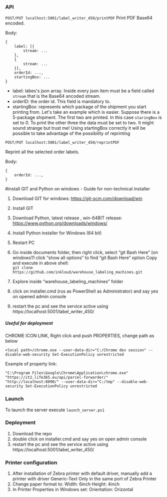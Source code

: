 ### API
``` POST/PUT localhost:5001/label_writer_450/printPDF ```
Print PDF Base64 encoded.

Body:
```
{
    label: [{
        stream: ...
    },
    {
        stream: ...
    }],
    orderId: ...,
    startingBox: ...
}
```

- label: labes's json array. Inside every json item must be a field called ```stream``` that is the Base64 ancoded stream. 
- orderID: the order id. This field is mandatory to.
- startingBox: represents which package of the shipment you start printing from. Let's take an example which is easier. Suppose there is a 5-package shipment. The first two are printed. In this case ```staringBox``` is set to 0. To print the other three the data must be set to two. It might sound strange but trust me! Using startingBox correctly it will be possible to take advantage of the possibility of reprinting

``` POST/PUT localhost:5001/label_writer_450/reprintPDF ```

Reprint all the selected order labels.

Body:
```
{
    orderId: ...,
}
```
#install GIT and Python on windows - Guide for non-technical installer
1.	Download GIT for windows:  https://git-scm.com/download/win
2.	Install GIT
3.	Download Python, latest release , win-64BIT release: https://www.python.org/downloads/windows/
4.	Install Python installer for Windows (64 bit)
5.	Restart PC
6.	Go inside documents folder, then right click, select “git Bash Here”  (on windows11 click “show all options” to find “git Bash Here” option
    Copy and execute in above shell:   
``` git clone https://github.com/inkloud/warehouse_labeling_machines.git ```

7.	Explore inside “warehouse_labeling_machines” folder
8.	click on installer.cmd (rus as PowerShell as Administrator) and say yes on opened admin console
9.	restart the pc and see the service active using https://localhost:5001/label_writer_450/


##### Useful for deployment
CHROME ICON LINK, Right click and push PROPERTIES, change path as below

``` <local path>/chrome.exe --user-data-dir="C:/Chrome dev session" --disable-web-security Set-ExecutionPolicy unrestricted  ```

Example of property link:

``` "C:\Program Files\Google\Chrome\Application\chrome.exe" "https://it2.life365.eu/api/parcel-forwarder/" "http://localhost:8090/" --user-data-dir="C:/tmp" --disable-web-security Set-ExecutionPolicy unrestricted   ```


### Launch
To launch the server execute ```launch_server.ps1```


### Deployment 

1. Download the repo
2. double click on installer.cmd and say yes on open admin console
3. restart the pc and see the service active using https://localhost:5001/label_writer_450/


### Printer configuration

1. After installation of Zebra printer with default driver, manually add a printer with driver Generic-Text Only in the same port of Zebra Printer
2. Change paper format to:
    Width: 6inch
    Height: 4inch
3. In Printer Properties in Windows set:
    Orientation: Orizontal
